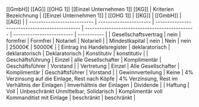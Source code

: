 [[GmbH]]
[[AG]]
[[OHG 1]]
[[Einzel Unternehmen 1]]
[[KG]]
| Kriterien Bezeichnung       | [[Einzel Unternehmen 1]] | [[OHG 1]]                                        | [[KG]]                                         | [[GmbH]]                  | [[AG]]      |
| --------------------------- | ---------------------- | ---------------------------------------------- | ---------------------------------------------- | ------------------------- | ----------- |
| Gesellschaftsvertrag        | nein                   | formfrei                                       | Formfrei                                       | Notariell                 | Notariell   |
| Mindestkapital              | nein                   | Nein                                           | nein                                           | 25000€                    | 50000€      |
| Eintrag ins Handelsregister | deklaratorisch         | deklaratorisch                                 | Deklaratorisch                                 | Konstitutiv               | konstitutiv |
| Geschäftsführung            | Einzel                 | alle Gesellschafter                            | Komplimentär                                   | Geschäftsführer           | Vorstand    |
| Vertretung                  | Einzel                 | Alle Gesellschafter                            | Komplimentär                                   | Geschäftsführer           | Vorstand    |
| Gewinnverteilung            | Keine                  | 4% Verzinsung auf die Einlage, Rest nach Köpfe | 4% Verzinsung, Rest im Verhältnis der Einlagen | Imverhältnis der Einlagen | Dividende   |
| Haftung                     | Voll                   | Unbeschränkt Unmittelbar, Solidarisch          | Komplimentär voll Kommanditist mit Einlage     | beschränkt                | beschränkt  |
